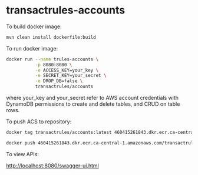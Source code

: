 # transactrules-accounts

To build docker image:

```bash
mvn clean install dockerfile:build
```

To run docker image:
```bash
docker run --name trules-accounts \
           -p 8080:8080 \
           -e ACCESS_KEY=your_key \
           -e SECRET_KEY=your_secret \
           -e DROP_DB=false \
           transactrules/accounts
```

where your_key and your_secret refer to AWS account credentials with DynamoDB permissions to create and delete tables, and CRUD on table rows.

To push ACS to repository:

```bash
docker tag transactrules/accounts:latest 460415261843.dkr.ecr.ca-central-1.amazonaws.com/transactrules:latest

docker push 460415261843.dkr.ecr.ca-central-1.amazonaws.com/transactrules:latest
```

To view APIs:

[http://localhost:8080/swagger-ui.html](http://localhost:8080/swagger-ui.html)
  
